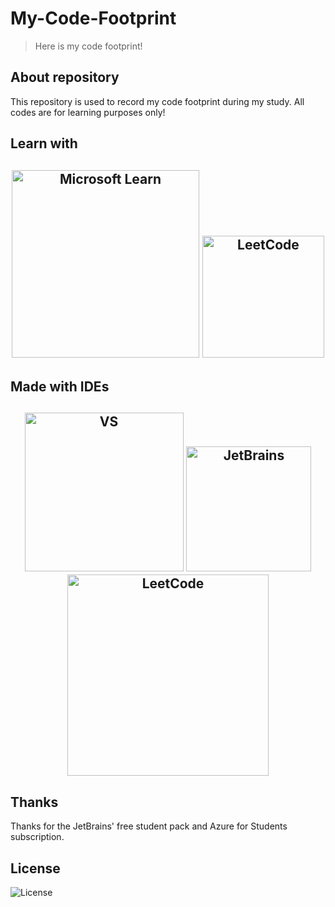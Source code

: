 # My-Code-Footprint
> Here is my code footprint!
## About repository
This repository is used to record my code footprint during my study. All codes are for learning purposes only!

## Learn with
<h2 align="center">
  <picture>
      <source media="(prefers-color-scheme: dark)" srcset="https://img.shields.io/badge/Microsoft_Learn-000000?style=for-the-badge&logo=microsoft&logoColor=258ffa">
      <source media="(prefers-color-scheme: light)" srcset="https://img.shields.io/badge/Microsoft_Learn-FFFFFF?style=for-the-badge&logo=microsoft&logoColor=258ffa">
      <img alt="Microsoft Learn" src="https://img.shields.io/badge/Microsoft_Learn-FFFFFF?style=for-the-badge&logo=microsoft&logoColor=258ffa" width="300">
  </picture>
  <picture>
      <source media="(prefers-color-scheme: dark)" srcset="https://img.shields.io/badge/LeetCode-000000?style=for-the-badge&logo=LeetCode&logoColor=#d16c06">
      <source media="(prefers-color-scheme: light)" srcset="https://img.shields.io/badge/LeetCode-FFFFFF?style=for-the-badge&logo=LeetCode&logoColor=#d16c06">
      <img alt="LeetCode" src="https://img.shields.io/badge/LeetCode-FFFFFF?style=for-the-badge&logo=LeetCode&logoColor=#d16c06" width="195">
  </picture>
</h2>

## Made with IDEs
<h2 align="center">
  <picture>
      <source media="(prefers-color-scheme: dark)" srcset="https://img.shields.io/badge/Visual_Studio-000000?style=for-the-badge&logo=visual%20studio&logoColor=9679bf">
      <source media="(prefers-color-scheme: light)" srcset="https://img.shields.io/badge/Visual_Studio-FFFFFF?style=for-the-badge&logo=visual%20studio&logoColor=9679bf">
      <img alt="VS" src="https://img.shields.io/badge/Visual_Studio-FFFFFF?style=for-the-badge&logo=visual%20studio&logoColor=9679bf" width="254">
  </picture>
  <picture>
      <source media="(prefers-color-scheme: dark)" srcset="https://img.shields.io/badge/JetBrains-000000?style=for-the-badge&logo=JetBrains&logoColor=white">
      <source media="(prefers-color-scheme: light)" srcset="https://img.shields.io/badge/JetBrains-FFFFFF?style=for-the-badge&logo=JetBrains&logoColor=black">
      <img alt="JetBrains" src="https://img.shields.io/badge/JetBrains-FFFFFF?style=for-the-badge&logo=JetBrains&logoColor=black" width="200">
  </picture>
  <picture>
      <source media="(prefers-color-scheme: dark)" srcset="https://img.shields.io/badge/Visual_Studio_Code-000000?style=for-the-badge&logo=visual%20studio%20code&logoColor=229eff">
      <source media="(prefers-color-scheme: light)" srcset="https://img.shields.io/badge/Visual_Studio_Code-FFFFFF?style=for-the-badge&logo=visual%20studio%20code&logoColor=229eff">
      <img alt="LeetCode" src="https://img.shields.io/badge/Visual_Studio_Code-FFFFFF?style=for-the-badge&logo=visual%20studio%20code&logoColor=229eff" width="322">
  </picture>
</h2>

## Thanks
Thanks for the JetBrains' free student pack and Azure for Students subscription.

## License
<picture>
      <source media="(prefers-color-scheme: dark)" srcset="https://github.com/GeorgeDong32/My-Code-Footprint/blob/main/MCF-License.png">
      <source media="(prefers-color-scheme: light)" srcset="https://github.com/GeorgeDong32/My-Code-Footprint/blob/main/MCF-License.png">
      <img alt="License" src="https://github.com/GeorgeDong32/My-Code-Footprint/blob/main/MCF-License.png">
  </picture>
